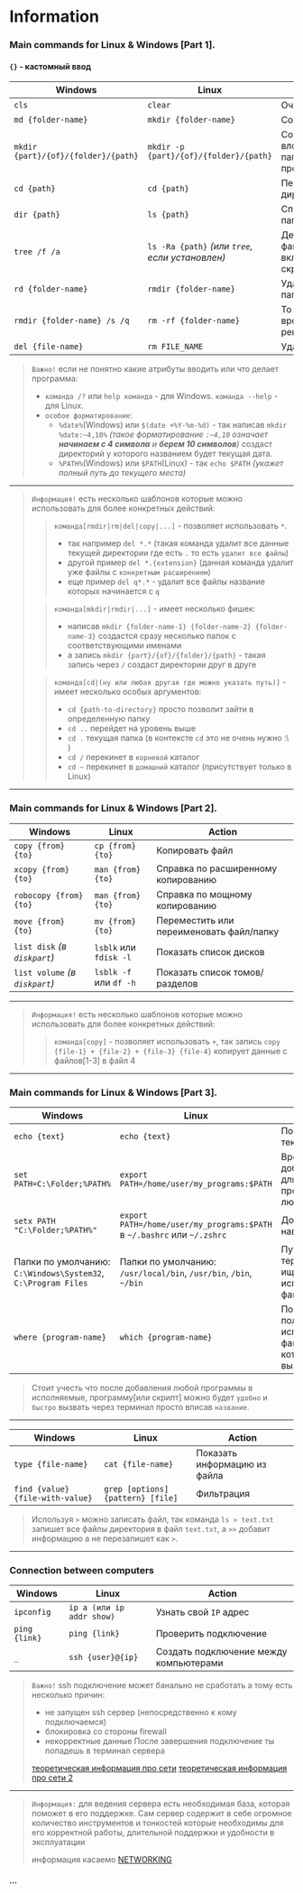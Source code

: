 # Information

### Main commands for Linux & Windows [Part 1].

#### `{}` - кастомный ввод

| Windows                                        | Linux                                               | Action                                        |
| ---------------------------------------------- | --------------------------------------------------- | --------------------------------------------- |
| `cls`                                          | `clear`                                             | Очистить экран                                |
| `md {folder-name}`                             | `mkdir {folder-name}`                               | Создание папки                                |
| `mkdir {part}/{of}/{folder}/{path}`            | `mkdir -p {part}/{of}/{folder}/{path}`              | Создать вложенную папку (и все промежуточные) |
| `cd {path}`                                    | `cd {path}`                                         | Перейти в директорию                          |
| `dir {path}`                                   | `ls {path}`                                         | Список файлов и папок                         |
| `tree /f /a`                                   | `ls -Ra {path}` *(или `tree`, если установлен)*     | Дерево папок с файлами включая скрытые        |
| `rd {folder-name}`                             | `rmdir {folder-name}`                               | Удалить пустую папку                          |
| `rmdir {folder-name} /s /q`                    | `rm -rf {folder-name}`                              | То же самое но вроде как рекурсивно           |
| `del {file-name}`                              | `rm FILE_NAME`                                      | Удалить файл                                  |

> `Важно!` если не понятно какие атрибуты вводить или что делает программа:
> - `команда /?` или `help команда` - для Windows. `команда --help` - для Linux.
> - `особое форматирование`:
>   - `%date%`(Windows) или `$(date +%Y-%m-%d)` - так написав `mkdir %date:~4,10%` _(такое форматирование `:~4,10` означает **начинаем с 4 символа** и **берем 10 символов**)_ создаст директорий у которого названием будет текущая дата.
>   - `%PATH%`(Windows) или `$PATH`(Linux) - так `echo $PATH` _(укажет полный путь до текущего места)_ 

___

> `Информация!` есть несколько шаблонов которые можно использовать для более конкретных действий:
> > `команда[rmdir|rm|del|copy|...]` - позволяет использовать `*`.
> > - так например `del *.*` (такая команда удалит все данные текущей директории где есть `.` то есть `удалит все файлы`)
> > - другой пример `del *.{extension}` (данная команда удалит уже файлы с `конкретным расширением`)
> > - еще пример `del q*.*` - удалит все файлы название которых начинается с `q` 
> 
> > `команда[mkdir|rmdir|...]` - имеет несколько фишек:
> > - написав `mkdir {folder-name-1} {folder-name-2} {folder-name-3}` создастся сразу несколько папок с соответствующими именами
> > - а запись `mkdir {part}/{of}/{folder}/{path}` - такая запись через `/` создаст директории друг в друге
>
> > `команда[cd|(ну или любая другая где можно указать путь)]` - имеет несколько особых аргументов:
> > - `cd {path-to-directory}` просто позволит зайти в определенную папку
> > - `cd ..` перейдет на уровень выше
> > - `cd .` текущая папка (в контексте `cd` это не очень нужно :\ )
> > - `cd /` перекинет в `корневой` каталог
> > - `cd ~` перекинет в `домашний` каталог (присутствует только в Linux)

___

### Main commands for Linux & Windows [Part 2].

| Windows                        | Linux                                                  | Action                                                                   |
| ------------------------------ | ------------------------------------------------------ | ------------------------------------------------------------------------ |
| `copy {from} {to}`             | `cp {from} {to}`                                       | Копировать файл                                                          |
| `xcopy {from} {to}`            | `man {from} {to}`                                      | Справка по расширенному копированию                                      |
| `robocopy {from} {to}`         | `man {from} {to}`                                      | Справка по мощному копированию                                           |
| `move {from} {to}`             | `mv {from} {to}`                                       | Переместить или переименовать файл/папку                                 |
| `list disk` *(в `diskpart`)*   | `lsblk` или `fdisk -l`                                 | Показать список дисков                                                   |
| `list volume` *(в `diskpart`)* | `lsblk -f` или `df -h`                                 | Показать список томов/разделов                                           |

___


> `Информация!` есть несколько шаблонов которые можно использовать для более конкретных действий:
> > `команда[copy]` - позволяет использовать `+`, так запись `copy {file-1} + {file-2} + {file-3} {file-4}` копирует данные с файлов[1-3] в файл 4


___


### Main commands for Linux & Windows [Part 3].

| Windows                               | Linux                                        | Action                                                                                 |
| ------------------------------------- | -------------------------------------------- | -------------------------------------------------------------------------------------- |
| `echo {text}`                         | `echo {text}`                                | Показать текст                                                                         |
| `set PATH=C:\Folder;%PATH%`           | `export PATH=/home/user/my_programs:$PATH`   | Временно добавить путь для запуска программ из любого места                            |
| `setx PATH "C:\Folder;%PATH%"`        | `export PATH=/home/user/my_programs:$PATH` в `~/.bashrc` или `~/.zshrc` | Добавить путь навсегда                                      |
| Папки по умолчанию: `C:\Windows\System32`, `C:\Program Files` | Папки по умолчанию: `/usr/local/bin`, `/usr/bin`, `/bin`, `~/bin` | Пути, где терминал ищет исполняемые файлы |
| `where {program-name}`                | `which {program-name}`                       | Показать полный путь к исполняемому файлу, который будет вызван                        |

> Стоит учесть что после добавления любой программы в исполняемые, программу[или скрипт] можно будет `удобно` и `быстро` вызвать через терминал просто вписав `название`.

___



| Windows                               | Linux                             | Action                                |
| ------------------------------------- | --------------------------------- | ------------------------------------- |
| `type {file-name}`                    | `cat {file-name}`                 | Показать информацию из файла          |
| `find {value} {file-with-value}`      | `grep [options] {pattern} [file]` | Фильтрация                            |

> Используя `>` можно записать файл, так команда `ls > text.txt` запишет все файлы директория в файл `text.txt`, а `>>` добавит информацию а не перезапишет как `>`.

___

### Сonnection between computers
| Windows         | Linux                     | Action                                 |
| --------------- | ------------------------- | -------------------------------------- | 
| `ipconfig`      | `ip a (или ip addr show)` | Узнать свой `IP` адрес                 |
| `ping {link}`   | `ping {link}`             | Проверить подключение                  |
| `_`             | `ssh {user}@{ip}`         | Создать подключение между компьютерами |

> `Важно!` ssh подключение может банально не сработать а тому есть несколько причин:
>  - не запущен ssh сервер (непосредственно к кому подключаемся)
>  - блокировка со стороны firewall
>  - некорректные данные
> После завершения подключение ты попадешь в терминал сервера
> 
>  [теоретическая информация про сети](THEORY.md)
>  [теоретическая информация про сети 2](THEORY2.md)

---

> `Информация:` для ведения сервера есть необходимая база, которая поможет в  его поддержке. Сам сервер содержит в себе огромное количество инструментов и тонкостей которые необходимы для его корректной работы, длительной поддержки и удобности в эксплуатации
> 
> информация касаемо [NETWORKING](NETWORKING.md) 

##### ...